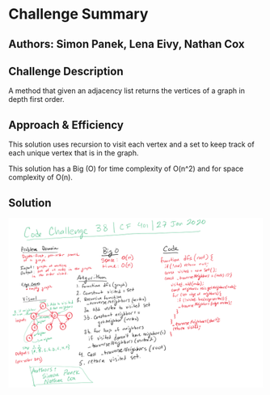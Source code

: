 # Challenge Summary

## Authors: Simon Panek, Lena Eivy, Nathan Cox

## Challenge Description

A method that given an adjacency list returns the vertices of a graph in depth first order.

## Approach & Efficiency

This solution uses recursion to visit each vertex and a set to keep track of each unique vertex that is in the graph.

This solution has a Big (O) for time complexity of O(n^2) and for space complexity of O(n).

## Solution

![Whiteboard Solution](code-challenge38.png)